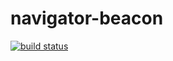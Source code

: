 navigator-beacon
================

[![build status](https://secure.travis-ci.org/WebReflection/navigator-beacon.png)](http://travis-ci.org/WebReflection/navigator-beacon)


